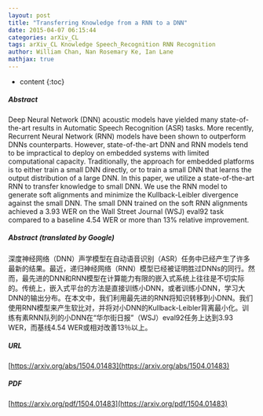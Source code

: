 ```yaml
---
layout: post
title: "Transferring Knowledge from a RNN to a DNN"
date: 2015-04-07 06:15:44
categories: arXiv_CL
tags: arXiv_CL Knowledge Speech_Recognition RNN Recognition
author: William Chan, Nan Rosemary Ke, Ian Lane
mathjax: true
---
```


* content
{:toc}

##### Abstract
Deep Neural Network (DNN) acoustic models have yielded many state-of-the-art results in Automatic Speech Recognition (ASR) tasks. More recently, Recurrent Neural Network (RNN) models have been shown to outperform DNNs counterparts. However, state-of-the-art DNN and RNN models tend to be impractical to deploy on embedded systems with limited computational capacity. Traditionally, the approach for embedded platforms is to either train a small DNN directly, or to train a small DNN that learns the output distribution of a large DNN. In this paper, we utilize a state-of-the-art RNN to transfer knowledge to small DNN. We use the RNN model to generate soft alignments and minimize the Kullback-Leibler divergence against the small DNN. The small DNN trained on the soft RNN alignments achieved a 3.93 WER on the Wall Street Journal (WSJ) eval92 task compared to a baseline 4.54 WER or more than 13% relative improvement.

##### Abstract (translated by Google)
深度神经网络（DNN）声学模型在自动语音识别（ASR）任务中已经产生了许多最新的结果。最近，递归神经网络（RNN）模型已经被证明胜过DNNs的同行。然而，最先进的DNN和RNN模型在计算能力有限的嵌入式系统上往往是不切实际的。传统上，嵌入式平台的方法是直接训练小DNN，或者训练小DNN，学习大DNN的输出分布。在本文中，我们利用最先进的RNN将知识转移到小DNN。我们使用RNN模型来产生软比对，并将对小DNN的Kullback-Leibler背离最小化。训练有素RNN队列的小DNN在“华尔街日报”（WSJ）eval92任务上达到3.93 WER，而基线4.54 WER或相对改善13％以上。

##### URL
[https://arxiv.org/abs/1504.01483](https://arxiv.org/abs/1504.01483)

##### PDF
[https://arxiv.org/pdf/1504.01483](https://arxiv.org/pdf/1504.01483)

